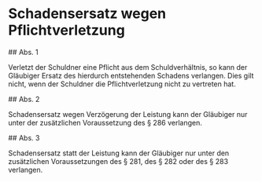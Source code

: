 # Schadensersatz wegen Pflichtverletzung



\#\# Abs. 1

 Verletzt der Schuldner eine Pflicht aus dem Schuldverhältnis, so kann der Gläubiger Ersatz des hierdurch entstehenden Schadens verlangen. Dies gilt nicht, wenn der Schuldner die Pflichtverletzung nicht zu vertreten hat.

\#\# Abs. 2

 Schadensersatz wegen Verzögerung der Leistung kann der Gläubiger nur unter der zusätzlichen Voraussetzung des § 286 verlangen.

\#\# Abs. 3

 Schadensersatz statt der Leistung kann der Gläubiger nur unter den zusätzlichen Voraussetzungen des § 281, des § 282 oder des § 283 verlangen. 

